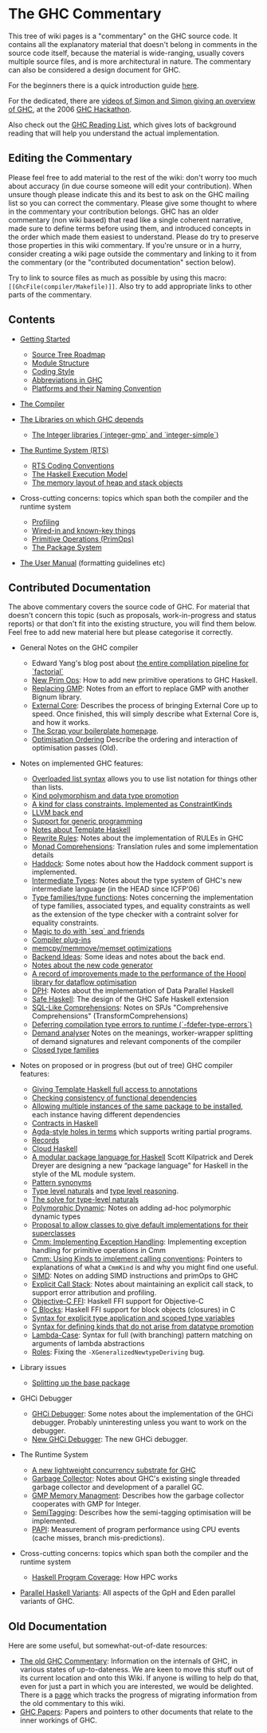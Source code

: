 # The GHC Commentary


This tree of wiki pages is a "commentary" on the GHC source code.  It contains all the explanatory material that doesn't belong in comments in the source code itself, because the material is wide-ranging, usually covers multiple source files, and is more architectural in nature.  The commentary can also be considered a design document for GHC.


For the beginners there is a quick introduction guide [here](newcomers).


For the dedicated, there are [videos of Simon and Simon giving an overview of GHC](about-videos), at the 2006 [GHC Hackathon](hackathon).


Also check out the [GHC Reading List](reading-list), which gives lots of background reading that will help you understand the actual implementation.

## Editing the Commentary


Please feel free to add material to the rest of the wiki: don't worry too much about accuracy (in due course someone will edit your contribution). When unsure though please indicate this and its best to ask on the GHC mailing list so you can correct the commentary. Please give some thought to where in the commentary your contribution belongs. GHC has an older commentary (non wiki based) that read like a single coherent narrative, made sure to define terms before using them, and introduced concepts in the order which made them easiest to understand.  Please do try to preserve those properties in this wiki commentary. If you're unsure or in a hurry, consider creating a wiki page outside the commentary and linking to it from the commentary (or the "contributed documentation" section below).


Try to link to source files as much as possible by using this macro: `[[GhcFile(compiler/Makefile)]]`. Also try to add appropriate links to other parts of the commentary.

## Contents

- [Getting Started](commentary/getting-started)

  - [Source Tree Roadmap](commentary/source-tree)
  - [Module Structure](commentary/module-structure)
  - [Coding Style](commentary/coding-style)
  - [Abbreviations in GHC](commentary/abbreviations)
  - [Platforms and their Naming Convention](commentary/platform-naming)

- [The Compiler](commentary/compiler)

- [The Libraries on which GHC depends](commentary/libraries)

  - [The Integer libraries (\`integer-gmp\` and \`integer-simple\`)](commentary/libraries/integer)

- [The Runtime System (RTS)](commentary/rts)

  - [RTS Coding Conventions](commentary/rts/conventions)
  - [The Haskell Execution Model](commentary/rts/haskell-execution)
  - [The memory layout of heap and stack objects](commentary/rts/storage)

- Cross-cutting concerns: topics which span both the compiler and the runtime system

  - [Profiling](commentary/profiling)
  - [Wired-in and known-key things](commentary/compiler/wired-in)
  - [Primitive Operations (PrimOps)](commentary/prim-ops)
  - [The Package System](commentary/packages)

- [The User Manual](commentary/user-manual) (formatting guidelines etc)

## Contributed Documentation


The above commentary covers the source code of GHC. For material that doesn't concern this topic (such as proposals, work-in-progress and status reports) or that don't fit into the existing structure, you will find them below. Feel free to add new material here but please categorise it correctly.

- General Notes on the GHC compiler

  - Edward Yang's blog post about [ the entire complilation pipeline for \`factorial\`](http://blog.ezyang.com/2011/04/tracing-the-compilation-of-hello-factorial/)
  - [New Prim Ops](adding-new-primitive-operations): How to add new primitive operations to GHC Haskell.
  - [Replacing GMP](replacing-gmp-notes): Notes from an effort to replace GMP with another Bignum library.
  - [External Core](external-core): Describes the process of bringing External Core up to speed. Once finished, this will simply describe what External Core is, and how it works. 
  - [ The Scrap your boilerplate homepage](http://sourceforge.net/apps/mediawiki/developers/index.php?title=ScrapYourBoilerplate).
  - [Optimisation Ordering](commentary/compiler/opt-ordering) Describe the ordering and interaction of optimisation passes (Old).

- Notes on implemented GHC features:

  - [Overloaded list syntax](overloaded-lists) allows you to use list notation for things other than lists.
  - [Kind polymorphism and data type promotion](ghc-kinds)
  - [A kind for class constraints. Implemented as ConstraintKinds](kind-fact)
  - [LLVM back end](commentary/compiler/backends/llvm)
  - [Support for generic programming](commentary/compiler/generic-deriving)
  - [Notes about Template Haskell](template-haskell)
  - [Rewrite Rules](rewrite-rules): Notes about the implementation of RULEs in GHC
  - [Monad Comprehensions](monad-comprehensions): Translation rules and some implementation details 
  - [Haddock](haddock-comments): Some notes about how the Haddock comment support is implemented.  
  - [Intermediate Types](intermediate-types): Notes about the type system of GHC's new intermediate language (in the HEAD since ICFP'06)  
  - [Type families/type functions](type-functions): Notes concerning the implementation of type families, associated types, and equality constraints as well as the extension of the type checker with a contraint solver for equality constraints.
  - [Magic to do with \`seq\` and friends](commentary/compiler/seq-magic)
  - [Compiler plug-ins](new-plugins)
  - [memcpy/memmove/memset optimizations](memcpy-optimizations)
  - [Backend Ideas](back-end-notes): Some ideas and notes about the back end.
  - [Notes about the new code generator](commentary/compiler/new-code-gen)
  - [A record of improvements made to the performance of the Hoopl library for dataflow optimisation](commentary/compiler/hoopl-performance)
  - [DPH](data-parallel): Notes about the implementation of Data Parallel Haskell
  - [Safe Haskell](safe-haskell): The design of the GHC Safe Haskell extension
  - [SQL-Like Comprehensions](sql-like-comprehensions): Notes on SPJs "Comprehensive Comprehensions" (TransformComprehensions)
  - [Deferring compilation type errors to runtime (\`-fdefer-type-errors\`)](defer-errors-to-runtime)
  - [Demand analyser](commentary/compiler/demand) Notes on the meanings, worker-wrapper splitting of demand signatures and relevant components of the compiler
  - [Closed type families](new-axioms)

- Notes on proposed or in progress (but out of tree) GHC compiler features:

  - [Giving Template Haskell full access to annotations](template-haskell/annotations)
  - [Checking consistency of functional dependencies](fun-deps)
  - [Allowing multiple instances of the same package to be installed](commentary/g-so-c-multiple-instances), each instance having different dependencies
  - [Contracts in Haskell](commentary/contracts)
  - [Agda-style holes in terms](holes) which supports writing partial programs.
  - [Records](records)
  - [ Cloud Haskell](http://haskell.org/haskellwiki/GHC/CouldAndHPCHaskell)
  - [A modular package language for Haskell](package-language) Scott Kilpatrick and Derek Dreyer are designing a new “package language” for Haskell in the style of the ML module system.
  - [Pattern synonyms](pattern-synonyms)
  - [Type level naturals](type-nats) and [type level reasoning](type-level-reasoning).
  - [The solve for type-level naturals](commentary/compiler/type-nat-solver)
  - [Polymorphic Dynamic](polymorphic-dynamic): Notes on adding ad-hoc polymorphic dynamic types
  - [Proposal to allow classes to give default implementations for their superclasses](default-superclass-instances)
  - [Cmm: Implementing Exception Handling](commentary/cmm-exceptions): Implementing exception handling for primitive operations in Cmm
  - [Cmm: Using Kinds to implement calling conventions](commentary/cmm-kinds): Pointers to explanations of what a `CmmKind` is and why you might find one useful.
  - [SIMD](simd): Notes on adding SIMD instructions and primOps to GHC
  - [Explicit Call Stack](explicit-call-stack): Notes about maintaining an explicit call stack, to support error attribution and profiling.
  - [Objective-C FFI](objective-c): Haskell FFI support for Objective-C
  - [C Blocks](block-objects): Haskell FFI support for block objects (closures) in C
  - [Syntax for explicit type application and scoped type variables](explicit-type-application)
  - [Syntax for defining kinds that do not arise from datatype promotion](ghc-kinds/kinds-without-data)
  - [Lambda-Case](lambdas-vs-pattern-matching): Syntax for full (with branching) pattern matching on arguments of lambda abstractions
  - [Roles](roles): Fixing the `-XGeneralizedNewtypeDeriving` bug.

- Library issues

  - [Splitting up the base package](split-base)

- GHCi Debugger

  - [GHCi Debugger](ghci-debugger): Some notes about the implementation of the GHCi debugger. Probably uninteresting unless you want to work on the debugger.
  - [New GHCi Debugger](new-ghci-debugger): The new GHCi debugger.

- The Runtime System

  - [A new lightweight concurrency substrate for GHC](lightweight-concurrency)
  - [Garbage Collector](garbage-collector-notes): Notes about GHC's existing single threaded garbage collector and development of a parallel GC.
  - [GMP Memory Managment](gmp-memory-management): Describes how the garbage collector cooperates with GMP for Integer.
  - [SemiTagging](semi-tagging): Describes how the semi-tagging optimisation will be implemented.
  - [PAPI](papi): Measurement of program performance using CPU events (cache misses, branch mis-predictions).

- Cross-cutting concerns: topics which span both the compiler and the runtime system

  - [Haskell Program Coverage](commentary/hpc): How HPC works

- [Parallel Haskell Variants](gp-h-eden): All aspects of the GpH and Eden parallel variants of GHC.

## Old Documentation


Here are some useful, but somewhat-out-of-date resources:

- [ The old GHC Commentary](http://darcs.haskell.org/ghc/docs/comm/): Information on the internals of GHC, in various states of up-to-dateness.  We are keen to move this stuff out of its current location and onto this Wiki.  If anyone is willing to help do that, even for just a part in which you are interested, we would be delighted.  There is a [page](commentary/migrating-old-commentary) which tracks the progress of migrating information from the old commentary to this wiki.
- [GHC Papers](ghc-papers): Papers and pointers to other documents that relate to the inner workings of GHC.
